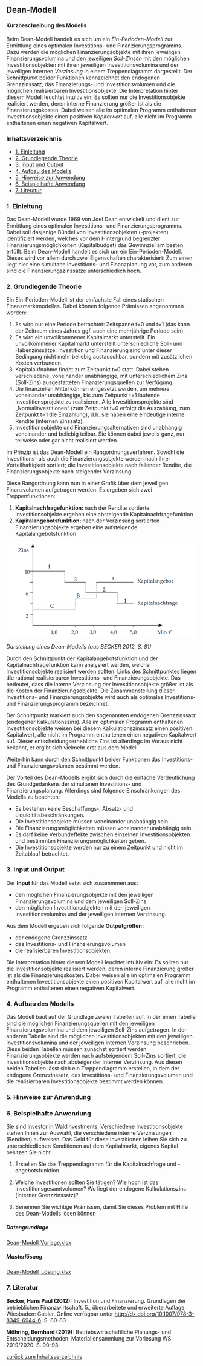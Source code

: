Dean-Modell
-----------

#### Kurzbeschreibung des Modells

Beim Dean-Modell handelt es sich um ein *Ein-Perioden-Modell* zur
Ermittlung eines optimalen Investitions- und Finanzierungsprogramms.
Dazu werden die möglichen Finanzierungsobjekte mit ihren jeweiligen
Finanzierungsvolumina und den jeweiligen *Soll-Zinsen* mit den möglichen
Investitionsobjekten mit ihren jeweiligen Investitionsvolumina und der
jeweiligen internen *Verzinsung* in einem Treppendiagramm dargestellt.
Der Schnittpunkt beider Funktionen kennzeichnet den endogenen
Grenzzinssatz, das Finanzierungs- und Investitionsvolumen und die
möglichen realisierbaren Investitionsobjekte. Die Interpretation hinter
diesem Modell leuchtet intuitiv ein: Es sollten nur die
Investitionsobjekte realisiert werden, deren interne Finanzierung größer
ist als die Finanzierungskosten. Dabei weisen alle im optimalen Programm
enthaltenen Investitionsobjekte einen positiven *Kapitalwert* auf, alle
nicht im Programm enthaltenen einen negativen Kapitalwert.

<h3>
<a name="menu">Inhaltsverzeichnis</a>
</h3>
<ul>
<li>
<a href="#1. Einleitung">1. Einleitung</a>
</li>
<li>
<a href="#2. Grundlegende Theorie">2. Grundlegende Theorie</a>
</li>
<li>
<a href="#3. Input und Output">3. Input und Output</a>
</li>
<li>
<a href="#4. Aufbau des Modells">4. Aufbau des Modells</a>
</li>
<li>
<a href="#5. Hinweise zur Anwendung">5. Hinweise zur Anwendung</a>
</li>
<li>
<a href="#6. Beispielhafte Anwendung">6. Beispielhafte Anwendung</a>
</li>
<li>
<a href="#7. Literatur">7. Literatur</a>
</li>
</ul>
<h3>
<a name="1. Einleitung">1. Einleitung</a>
</h3>

Das Dean-Modell wurde 1969 von Joel Dean entwickelt und dient zur
Ermittlung eines optimalen Investitions- und Finanzierungsprogramms.
Dabei soll dasjenige Bündel von Investitionsobjekten (-projekten)
identifiziert werden, welches vor dem Hintergrund begrenzter
Finanzierungsmöglichkeiten (Kapitalbudget) das Gewinnziel am besten
erfüllt. Beim Dean-Modell handelt es sich um ein Ein-Perioden-Modell.
Dieses wird vor allem durch zwei Eigenschaften charakterisiert: Zum
einen liegt hier eine simultane Investitions- und Finanzplanung vor, zum
anderen sind die Finanzierungszinssätze unterschiedlich hoch.

<h3>
<a name="2. Grundlegende Theorie">2. Grundlegende Theorie</a>
</h3>

Ein Ein-Perioden-Modell ist der einfachste Fall eines statischen
Finanzmarktmodelles. Dabei können folgende Prämissen angenommen werden:

1.  Es wird nur eine Periode betrachtet: Zeitspanne t=0 und t=1 (das
    kann der Zeitraum eines Jahres ggf. auch eine mehrjährige Periode
    sein).
2.  Es wird ein unvollkommener Kapitalmarkt unterstellt. Ein
    unvollkommener Kapitalmarkt unterstellt unterschiedliche Soll- und
    Habenzinssätze. Investition und Finanzierung sind unter dieser
    Bedingung nicht mehr beliebig austauschbar, sondern mit zusätzlichen
    Kosten verbunden.
3.  Kapitalaufnahme findet zum Zeitpunkt t=0 statt. Dabei stehen
    verschiedene, voneinander unabhängige, mit unterschiedlichem Zins
    (Soll-Zins) ausgestatteten Finanzierungsquellen zur Verfügung.
4.  Die finanziellen Mittel können eingesetzt werden, um mehrere
    voneinander unabhängige, bis zum Zeitpunkt t=1 laufende
    Investitionsprojekte zu realisieren. Alle Investitionsprojekte sind
    „Normalinvestitionen“ (zum Zeitpunkt t=0 erfolgt die Auszahlung, zum
    Zeitpunkt t=1 die Einzahlung), d.h. sie haben eine eindeutige
    interne Rendite (internen Zinssatz).
5.  Investitionsobjekte und Finanzierungsalternativen sind unabhängig
    voneinander und beliebig teilbar. Sie können dabei jeweils ganz, nur
    teilweise oder gar nicht realisiert werden.

Im Prinzip ist das Dean-Modell ein Rangordnungsverfahren. Sowohl die
Investitions- als auch die Finanzierungsobjekte werden nach ihrer
Vorteilhaftigkeit sortiert; die Investitionsobjekte nach fallender
Rendite, die Finanzierungsobjekte nach steigender Verzinsung.

Diese Rangordnung kann nun in einer Grafik über dem jeweiligen
Finanzvolumen aufgetragen werden. Es ergeben sich zwei
Treppenfunktionen:

1.  <strong> Kapitalnachfragefunktion: </strong> nach der Rendite
    sortierte Investitionsobjekte ergeben eine absteigende
    Kapitalnachfragefunktion
2.  <strong> Kapitalangebotsfunktion: </strong> nach der Verzinsung
    sortierten Finanzierungsobjekte ergeben eine aufsteigende
    Kapitalangebotsfunktion

<center>
<img src="./images/dean_1.png" width="500" height="250">
</center>

*Darstellung eines Dean-Modells (aus BECKER 2012, S. 81)*

Durch den Schnittpunkt der Kapitalangebotsfunktion und der
Kapitalnachfragefunktion kann analysiert werden, welche
Investitionsobjekte realisiert werden sollten. Links des Schnittpunktes
liegen die rational realisierbaren Investitions- und
Finanzierungsobjekte. Das bedeutet, dass die interne Verzinsung der
Investitionsobjekte größer ist als die Kosten der Finanzierungsobjekte.
Die Zusammenstellung dieser Investitions- und Finanzierungsobjekte wird
auch als optimales Investitions- und Finanzierungsprogramm bezeichnet.

Der Schnittpunkt markiert auch den sogenannten endogenen Grenzzinssatz
(endogener Kalkulationszins). Alle im optimalen Programm enthaltenen
Investitionsobjekte weisen bei diesem Kalkulationszinssatz einen
positiven Kapitalwert, alle nicht im Programm enthaltenen einen
negativen Kapitalwert auf. Dieser entscheidungserhebliche Zins ist
allerdings im Voraus nicht bekannt, er ergibt sich vielmehr erst aus dem
Modell.

Weiterhin kann durch den Schnittpunkt beider Funktionen das
Investitions- und Finanzierungsvolumen bestimmt werden.

Der Vorteil des Dean-Modells ergibt sich durch die einfache
Verdeutlichung des Grundgedankens der simultanen Investitions- und
Finanzierungsplanung. Allerdings sind folgende Einschränkungen des
Modells zu beachten:

-   Es bestehen keine Beschaffungs-, Absatz- und
    Liquiditätsbeschränkungen.
-   Die Investitionsobjekte müssen voneinander unabhängig sein.
-   Die Finanzierungsmöglichkeiten müssen voneinander unabhängig sein.
-   Es darf keine Verbundeffekte zwischen einzelnen Investitionsobjekten
    und bestimmten Finanzierungsmöglichkeiten geben.
-   Die Investitionsobjekte werden nur zu einem Zeitpunkt und nicht im
    Zeitablauf betrachtet.

<h3>
<a name="3. Input und Output">3. Input und Output</a>
</h3>

Der <strong> Input </strong> für das Modell setzt sich zusammmen aus:

-   den möglichen Finanzierungsobjekte mit den jeweiligen
    Finanzierungsvolumina und dem jeweiligen Soll-Zins
-   den möglichen Investitionsobjekten mit den jeweiligen
    Investitionsvolumina und der jeweiligen internen Verzinsung.

Aus dem Modell ergeben sich folgende <strong> Outputgrößen </strong>:

-   der endogene Grenzzinssatz
-   das Investitions- und Finanzierungsvolumen
-   die realisierbaren Investitionsobjekten.

Die Interpretation hinter diesem Modell leuchtet intuitiv ein: Es
sollten nur die Investitionsobjekte realisiert werden, deren interne
Finanzierung größer ist als die Finanzierungskosten. Dabei weisen alle
im optimalen Programm enthaltenen Investitionsobjekte einen positiven
Kapitalwert auf, alle nicht im Programm enthaltenen einen negativen
Kapitalwert.

<h3>
<a name="4. Aufbau des Modells">4. Aufbau des Modells</a>
</h3>

Das Modell baut auf der Grundlage zweier Tabellen auf. In der einen
Tabelle sind die möglichen Finanzierungsquellen mit den jeweiligen
Finanzierungsvolumina und dem jeweiligen Soll-Zins aufgetragen. In der
anderen Tabelle sind die möglichen Investitionsobjekten mit den
jeweiligen Investitionsvolumina und der jeweiligen internen Verzinsung
beschrieben. Diese beiden Tabellen müssen zunächst sortiert werden.
Finanzierungsobjekte werden nach aufsteigendem Soll-Zins sortiert, die
Investitionsobjekte nach absteigender interner Verzinsung. Aus diesen
beiden Tabellen lässt sich ein Treppendiagramm erstellen, in dem der
endogene Grenzzinssatz, das Investitions- und Finanzierungsvolumen und
die realisierbaren Investitionsobjekte bestimmt werden können.

<h3>
<a name="5. Hinweise zur Anwendung">5. Hinweise zur Anwendung</a>
</h3>
<h3>
<a name="6. Beispielhafte Anwendung">6. Beispielhafte Anwendung</a>
</h3>

Sie sind Investor in Waldinvestments. Verschiedene Investitionsobjekte
stehen Ihnen zur Auswahl, die verschiedene interne Verzinsungen
(Renditen) aufweisen. Das Geld für diese Investitionen leihen Sie sich
zu unterschiedlichen Konditionen auf dem Kapitalmarkt, eigenes Kapital
besitzen Sie nicht.

1.  Erstellen Sie das Treppendiagramm für die Kapitalnachfrage und
    -angebotsfunktion.

2.  Welche Investitionen sollten Sie tätigen? Wie hoch ist das
    Investitionsgesamtvolumen? Wo liegt der endogene Kalkulationszins
    (interner Grenzzinssatz)?

3.  Benennen Sie wichtige Prämissen, damit Sie dieses Problem mit Hilfe
    des Dean-Modells lösen können

##### Datengrundlage

[Dean-Modell_Vorlage.xlsx](./Dean-Modell_Vorlage.xlsx)

##### Musterlösung

[Dean-Modell_Lösung.xlsx](./Dean-Modell_Lösung.xlsx)

<h3>
<a name="7. Literatur">7. Literatur</a>
</h3>

<strong >Becker, Hans Paul (2012):</strong> Investition und
Finanzierung. Grundlagen der betrieblichen Finanzwirtschaft. 5.,
überarbeitete und erweiterte Auflage. Wiesbaden: Gabler. Online
verfügbar unter
<a href="http://dx.doi.org/10.1007/978-3-8349-6944-6" class="uri">http://dx.doi.org/10.1007/978-3-8349-6944-6</a>.
S. 80-83

<strong>Möhring, Bernhard (2019):</strong> Betriebswirtschaftliche
Planungs- und Entscheidungsmethoden. Materialiensammlung zur Vorlesung
WS 2019/2020. S. 90-93

<p>
<a href="#menu">zurück zum Inhaltsverzeichnis</a>
</p>
